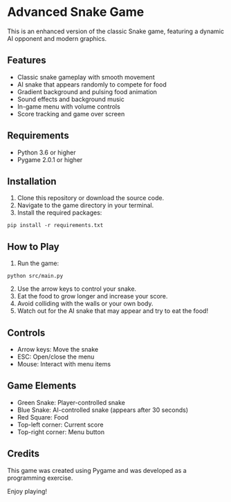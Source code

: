 # Advanced Snake Game

This is an enhanced version of the classic Snake game, featuring a dynamic AI opponent and modern graphics.

## Features

- Classic snake gameplay with smooth movement
- AI snake that appears randomly to compete for food
- Gradient background and pulsing food animation
- Sound effects and background music
- In-game menu with volume controls
- Score tracking and game over screen

## Requirements

- Python 3.6 or higher
- Pygame 2.0.1 or higher

## Installation

1. Clone this repository or download the source code.
2. Navigate to the game directory in your terminal.
3. Install the required packages:

```
pip install -r requirements.txt
```

## How to Play

1. Run the game:

```
python src/main.py
```

2. Use the arrow keys to control your snake.
3. Eat the food to grow longer and increase your score.
4. Avoid colliding with the walls or your own body.
5. Watch out for the AI snake that may appear and try to eat the food!

## Controls

- Arrow keys: Move the snake
- ESC: Open/close the menu
- Mouse: Interact with menu items

## Game Elements

- Green Snake: Player-controlled snake
- Blue Snake: AI-controlled snake (appears after 30 seconds)
- Red Square: Food
- Top-left corner: Current score
- Top-right corner: Menu button

## Credits

This game was created using Pygame and was developed as a programming exercise.

Enjoy playing!
